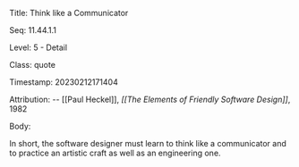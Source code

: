 Title:  Think like a Communicator

Seq:    11.44.1.1

Level:  5 - Detail

Class:  quote

Timestamp: 20230212171404

Attribution: -- [[Paul Heckel]], *[[The Elements of Friendly Software Design]]*, 1982

Body:

In short, the software designer must learn to think like a communicator and to practice an artistic craft as well as an engineering one.

